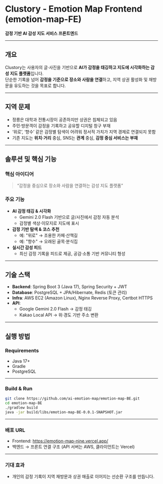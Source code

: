 # Clustory - Emotion Map Frontend (emotion-map-FE)

**감정 기반 AI 감성 지도 서비스 프론트엔드**

---

## 개요
Clustory는 사용자의 글·사진을 기반으로 **AI가 감정을 태깅하고 지도에 시각화하는 감성 지도 플랫폼**입니다.  
단순한 기록을 넘어 **감정을 기준으로 장소와 사람을 연결**하고, 지역 상권 활성화 및 재방문을 유도하는 것을 목표로 합니다.

---

## 지역 문제
- 정릉은 대학과 전통시장이 공존하지만 상권은 침체되고 있음  
- 주민·방문객이 감정을 기록하고 공유할 디지털 창구 부재  
- ‘위로’, ‘향수’ 같은 감정별 탐색이 어려워 정서적 가치가 지역 경제로 연결되지 못함  
- 기존 지도는 **위치·거리** 중심, SNS는 **관계** 중심, **감정 중심 서비스는 부재**  

---

## 솔루션 및 핵심 기능
### 핵심 아이디어
> “감정을 중심으로 장소와 사람을 연결하는 감성 지도 플랫폼”

### 주요 기능
- **AI 감정 태깅 & 시각화**  
  - Gemini 2.0 Flash 기반으로 글/사진에서 감정 자동 분석  
  - 감정별 색상·이모지로 지도에 표시  
- **감정 기반 탐색 & 코스 추천**  
  - 예: "위로" → 조용한 카페·산책길  
  - 예: "향수" → 오래된 골목·분식집  
- **실시간 감성 피드**  
  - 최신 감정 기록을 피드로 제공, 공감·소통 기반 커뮤니티 형성   

---

## 기술 스택
- **Backend**: Spring Boot 3 (Java 17), Spring Security + JWT  
- **Database**: PostgreSQL + JPA/Hibernate, Redis (토큰 관리)  
- **Infra**: AWS EC2 (Amazon Linux), Nginx Reverse Proxy, Certbot HTTPS  
- **API**:  
  - Google Gemini 2.0 Flash → 감정 태깅  
  - Kakao Local API → 위·경도 기반 주소 변환  

---

## 실행 방법
### Requirements
- Java 17+
- Gradle  
- PostgreSQL
---

### Build & Run
```bash
git clone https://github.com/ai-emotion-map/emotion-map-BE.git
cd emotion-map-BE
./gradlew build
java -jar build/libs/emotion-map-BE-0.0.1-SNAPSHOT.jar
```

---

### 배포 URL
- Frontend: https://emotion-map-nine.vercel.app/
- 백엔드 → 프론트 연결 구조 (API 서버는 AWS, 클라이언트는 Vercel)

---

### 기대 효과
- 개인의 감정 기록이 지역 재방문과 상권 매출로 이어지는 선순환 구조를 만듭니다.
